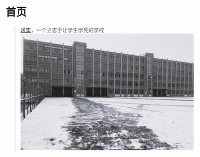 # 首页

>[求实](https://www.douyin.com/user/MS4wLjABAAAA0tHFwQl5yy7b1-HKuf_baLeZ9WwYHa1CgAN05MQN6QnO4FpQMcLQ0wVsWo_ud_wS)，一个立志于让学生学死的学校
!['](./qiushi1.jpg)
